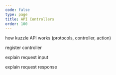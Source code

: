 ```yaml
---
code: false
type: page
title: API Controllers
order: 100
---
```


how kuzzle API works (protocols, controller, action)

register controller

explain request input

explain request response

